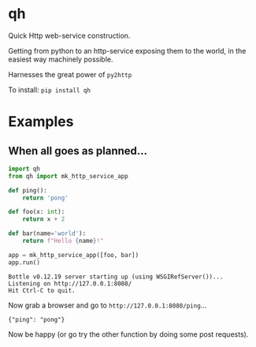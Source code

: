 
# qh
Quick Http web-service construction.

Getting from python to an http-service exposing them to the world, 
in the easiest way machinely possible.

Harnesses the great power of `py2http`


To install:	```pip install qh```

# Examples

## When all goes as planned...

```python
import qh
from qh import mk_http_service_app

def ping():
    return 'pong'

def foo(x: int):
    return x + 2

def bar(name='world'):
    return f"Hello {name}!"

app = mk_http_service_app([foo, bar])
app.run()
```

```
Bottle v0.12.19 server starting up (using WSGIRefServer())...
Listening on http://127.0.0.1:8080/
Hit Ctrl-C to quit.
```

Now grab a browser and go to `http://127.0.0.1:8080/ping`...

```
{"ping": "pong"}
```

Now be happy (or go try the other function by doing some post requests).